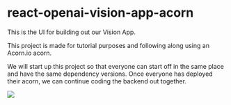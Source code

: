 # react-openai-vision-app-acorn
This is the UI for building out our Vision App.

This project is made for tutorial purposes and following along using an Acorn.io acorn.

We will start up this project so that everyone can start off in the same place and have the same dependency versions. Once everyone has deployed their acorn, we can continue coding the backend out together.

<a href="https://acorn.io/run/index.docker.io/aniakubow/react-openai-vision-app-acorn:dev?ref=kubowania"><img src="https://acorn.io/v1-ui/run/badge?image=index.docker.io+aniakubow+react-openai-vision-app-acorn:dev&ref=kubowania"></a>





